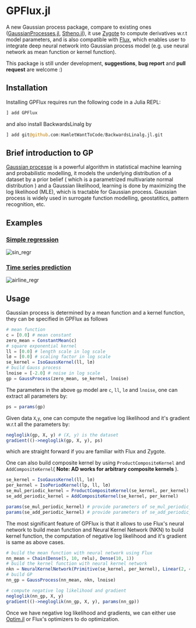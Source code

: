# GPFlux.jl

A new Gaussian process package, compare to existing ones ([GaussianProcesses.jl](https://github.com/STOR-i/GaussianProcesses.jl.git), [Stheno.jl](https://github.com/willtebbutt/Stheno.jl.git)), it use [Zygote](https://github.com/FluxML/Zygote.jl.git) to compute derivatives w.r.t model parameters, and is also compatible with [Flux](https://github.com/FluxML/Flux.jl.git), which enables user to integrate deep neural network into Gaussian process model (e.g. use neural network as mean function or kernel function).

This package is still under development, **suggestions**, **bug report** and **pull request** are welcome :)

## Installation
Installing GPFlux requires run the following code in a Julia REPL:
```julia
] add GPFlux
```
and also install BackwardsLinalg by
```julia
] add git@github.com:HamletWantToCode/BackwardsLinalg.jl.git
```

## Brief introduction to GP
[Gaussian processe](http://www.gaussianprocess.org/gpml/chapters/RW1.pdf) is a powerful algorithm in statistical machine learning and probabilistic modelling, it models the underlying distribution of a dataset by a prior belief ( which is a parametrized multivariate normal distribution ) and a Gaussian likelihood, learning is done by maximizing the log likelihood (MLE), which is tractable for Gaussian process. Gaussian process is widely used in surrogate function modelling, geostatitics, pattern recognition, etc.


## Examples
### [Simple regression](https://github.com/HamletWantToCode/GPFlux.jl/blob/master/notebook/simple_gpr.ipynb)
![sin_regr](https://github.com/HamletWantToCode/GPFlux.jl/blob/master/assets/simple_gpr.png)
### [Time series prediction](https://github.com/HamletWantToCode/GPFlux.jl/blob/master/notebook/time_series_NKN.ipynb)
![airline_regr](https://github.com/HamletWantToCode/GPFlux.jl/blob/master/assets/time_series.png)

## Usage
Gaussian process is determined by a mean function and a kernel function, they can be specified in GPFlux as follows
```julia
# mean function
c = [0.0] # mean constant
zero_mean = ConstantMean(c)
# square exponential kernel
ll = [0.0] # length scale in log scale
lσ = [0.0] # scaling factor in log scale
se_kernel = IsoGaussKernel(ll, lσ)
# build Gauss process
lnoise = [-2.0] # noise in log scale
gp = GaussProcess(zero_mean, se_kernel, lnoise)
```
The parameters in the above `gp` model are `c`, `ll`, `lσ` and `lnoise`, one can extract all parameters by:
```julia
ps = params(gp)
```
Given data `X`,`y`, one can compute the negative log likelihood and it's gradient w.r.t all the parameters by:
```julia
negloglik(gp, X, y) # (X, y) is the dataset
gradient(()->negloglik(gp, X, y), ps)
```
which are straight forward if you are familiar with Flux and Zygote.


One can also build composite kernel by using `ProductCompositeKernel` and `AddCompositeKernel`( **Note: AD works for arbitrary composite kernels** ).
```julia
se_kernel = IsoGaussKernel(ll, lσ)
per_kernel = IsoPeriodKernel(lp, ll, lσ)
se_mul_periodic_kernel = ProductCompositeKernel(se_kernel, per_kernel)
se_add_periodic_kernel = AddCompositeKernel(se_kernel, per_kernel)

params(se_mul_periodic_kernel) # provide parameters of se_mul_periodic_kernel
params(se_add_periodic_kernel) # provide parameters of se_add_periodic_kernel
```

The most significant feature of GPFlux is that it allows to use Flux's neural network to build mean function and Neural Kernel Network (NKN) to build kernel function, the computation of negative log likelihood and it's gradient is same as above cases.
```julia
# build the mean function with neural network using Flux
nn_mean = Chain(Dense(5, 10, relu), Dense(10, 1))
# build the kernel function with neural kernel network
nkn = NeuralKernelNetwork(Primitive(se_kernel, per_kernel), Linear(2, 4), z->Product(z, step=4))
# build GP
nn_gp = GaussProcess(nn_mean, nkn, lnoise)

# compute negative log likelihood and gradient
negloglik(nn_gp, X, y)
gradient(()->negloglik(nn_gp, X, y), params(nn_gp))
```

Once we have negative log likelihood and gradients, we can either use [Optim.jl](https://github.com/JuliaNLSolvers/Optim.jl.git) or Flux's optimizers to do optimization.
